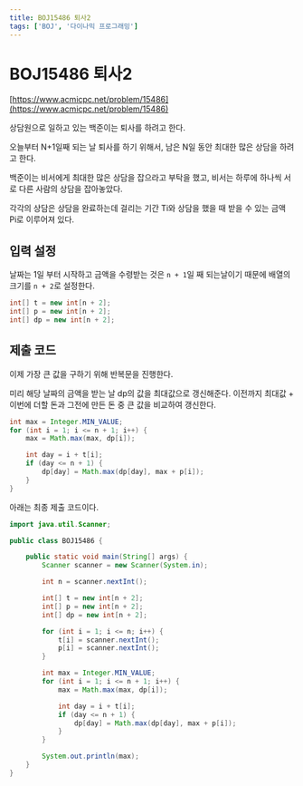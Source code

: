 ```yaml
---
title: BOJ15486 퇴사2
tags: ['BOJ', '다이나믹 프로그래밍']
---
```


# BOJ15486 퇴사2

[https://www.acmicpc.net/problem/15486](https://www.acmicpc.net/problem/15486)

상담원으로 일하고 있는 백준이는 퇴사를 하려고 한다.

오늘부터 N+1일째 되는 날 퇴사를 하기 위해서, 남은 N일 동안 최대한 많은 상담을 하려고 한다.

백준이는 비서에게 최대한 많은 상담을 잡으라고 부탁을 했고, 비서는 하루에 하나씩 서로 다른 사람의 상담을 잡아놓았다.

각각의 상담은 상담을 완료하는데 걸리는 기간 Ti와 상담을 했을 때 받을 수 있는 금액 Pi로 이루어져 있다.

## 입력 설정

날짜는 1일 부터 시작하고 금액을 수령받는 것은 `n + 1`일 째 되는날이기 때문에 배열의 크기를 `n + 2`로 설정한다.

```java
int[] t = new int[n + 2];
int[] p = new int[n + 2];
int[] dp = new int[n + 2];
```

## 제출 코드

이제 가장 큰 값을 구하기 위해 반복문을 진행한다.

미리 해당 날짜의 금액을 받는 날 dp의 값을 최대값으로 갱신해준다.
이전까지 최대값 + 이번에 더할 돈과 그전에 만든 돈 중 큰 값을 비교하여 갱신한다.

```java
int max = Integer.MIN_VALUE;
for (int i = 1; i <= n + 1; i++) {
    max = Math.max(max, dp[i]);

    int day = i + t[i];
    if (day <= n + 1) {
        dp[day] = Math.max(dp[day], max + p[i]);
    }
}
```

아래는 최종 제출 코드이다.

```java
import java.util.Scanner;

public class BOJ15486 {

    public static void main(String[] args) {
        Scanner scanner = new Scanner(System.in);

        int n = scanner.nextInt();

        int[] t = new int[n + 2];
        int[] p = new int[n + 2];
        int[] dp = new int[n + 2];

        for (int i = 1; i <= n; i++) {
            t[i] = scanner.nextInt();
            p[i] = scanner.nextInt();
        }

        int max = Integer.MIN_VALUE;
        for (int i = 1; i <= n + 1; i++) {
            max = Math.max(max, dp[i]);

            int day = i + t[i];
            if (day <= n + 1) {
                dp[day] = Math.max(dp[day], max + p[i]);
            }
        }

        System.out.println(max);
    }
}
```

<TagLinks />